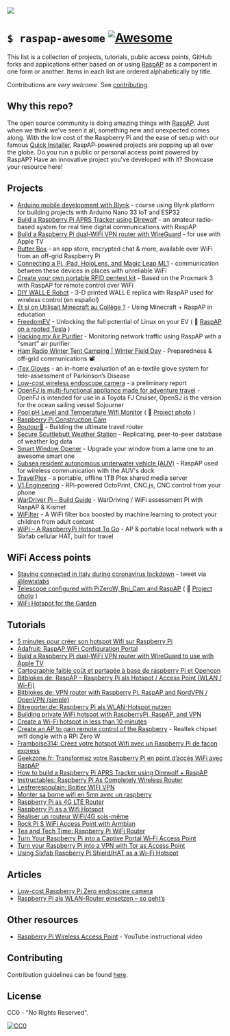 ![](https://i.imgur.com/UdgDKPi.png)
# `$ raspap-awesome` [![Awesome](https://awesome.re/badge.svg)](https://github.com/thibmaek/awesome-raspberry-pi)

This list is a collection of projects, tutorials, public access points, GitHub forks and applications either based on or using [RaspAP](https://github.com/RaspAP/raspap-webgui) as a component in one form or another. Items in each list are ordered alphabetically by title.

Contributions are *very welcome*. See [contributing](#contributing). 

## Why this repo?
The open source community is doing amazing things with [RaspAP](https://github.com/RaspAP/raspap-webgui). Just when we think we've seen it all, something new and unexpected comes along. With the low cost of the Raspberry Pi and the ease of setup with our famous [Quick Installer](https://docs.raspap.com/quick/), RaspAP-powered projects are popping up all over the globe.  Do you run a public or personal access point powered by RaspAP? Have an innovative project you've developed with it? Showcase your resource here!

## Projects
- [Arduino mobile development with Blynk](https://techexplorations.com/so/mobile-development-with-blynk/) - course using Blynk platform for building projects with Arduino Nano 33 IoT and ESP32
- [Build a Raspberry Pi APRS Tracker using Direwolf](https://brandonb.ca/raspberry-pi-aprs-tracker) - an amateur radio-based system for real time digital communications with RaspAP
- [Build a Raspberry Pi dual-WiFi VPN router with WireGuard](https://www.christopherlouvet.com/posts/raspberry-pi-dual-wifi-wireguard-vpn-apple-tv/) - for use with Apple TV
- [Butter Box](https://likebutter.app/box/) - an app store, encrypted chat & more, available over WiFi from an off-grid Raspberry Pi 
- [Connecting a Pi, iPad, HoloLens, and Magic Leap ML1](https://www.mikebuss.com/posts/ipad-hololens-rpi-part-1) - communication between these devices in places with unreliable WiFi
- [Create your own portable RFID pentest kit](https://pfery.com/create-your-own-portable-rfid-pentest-kit/) - Based on the Proxmark 3 with RaspAP for remote control over WiFi
- [DIY WALL·E Robot](https://h3d.com.ar/ideas/diy-wall%C2%B7e-robot/) - 3-D printed WALL·E replica with RaspAP used for wireless control (en español)
- [Et si on Utilisait Minecraft au Collège ?](https://mathix.org/linux/archives/17928) - Using Minecraft + RaspAP in education
- [FreedomEV](https://github.com/jnuyens/freedomev/) - Unlocking the full potential of Linux on your EV ( 📸 [RaspAP on a rooted Tesla](https://i.imgur.com/D8XlRkZ.jpg) )
- [Hacking my Air Purifier](https://joshspicer.com/hack-air-purifier) - Monitoring network traffic using RaspAP with a "smart" air purifier
- [Ham Radio Winter Tent Camping | Winter Field Day](https://youtu.be/jCfdIonDL8I?t=534) - Preparedness & off-grid communications 📽
- [iTex Gloves](https://www.mdpi.com/1424-8220/23/6/2877/htm) - an in-home evaluation of an e-textile glove system for tele-assessment of Parkinson’s Disease
- [Low-cost wireless endoscope camera](https://afju.springeropen.com/articles/10.1186/s12301-021-00127-z) - a preliminary report
- [OpenFJ is multi-functional appliance made for adventure travel](https://bit.ly/42I6M2h) -  OpenFJ is intended for use in a Toyota FJ Cruiser, OpenSJ is the version for the ocean sailing vessel Sojourner
- [Pool pH Level and Temperature Wifi Monitor](https://deanfourie.me/pool-monitor/3/) ( 📸 [Project photo](https://imgur.com/a/eGVyTUf) )
- [Raspberry Pi Construction Cam](https://darkspirit510.de/2021/10/raspberry-pi-construction-cam/)
- [Routour🗼](https://archfx.me/routour) - Building the ultimate travel router
- [Secure Scuttlebutt Weather Station](https://rickcarlino.com/2019/04/06/a-weather-station-with-raspberry-pi-and-secure-scuttlebutt-html.html) - Replicating, peer-to-peer database of weather log data
- [Smart Window Opener](https://www.hackster.io/Infineon_Team/smart-window-opener-dd5fba) - Upgrade your window from a lame one to an awesome smart one
- [Subsea resident autonomous underwater vehicle (AUV)](https://discuss.bluerobotics.com/t/subsea-resident-auv/9771) - RaspAP used for wireless communication with the AUV's dock
- [TravelPlex](https://medium.com/@laiello/creating-a-portable-plex-server-travelplex-2fea8c0e5d84) - a portable, offline 1TB Plex shared media server
- [V1 Engineering](https://www.v1engineering.com/dip-a-toe-in-the-pool-v1pi/) - RPi-powered OctoPrint, CNC.js, CNC control from your phone
- [WarDriver Pi – Build Guide](https://enzym3.io/wardriver-pi-build-guide/) - WarDriving / WiFi assessment Pi with RaspAP & Kismet
- [WiFilter](https://underxctrl.frama.io/wifilter/) - A WiFi filter box boosted by machine learning to protect your children from adult content
- [WiPi – A RaspberryPi Hotspot To Go](https://lucasjhall.github.io/2020/08/09/wipi-a-raspberrypi-hotspot-to-go.html) - AP & portable local network with a 
Sixfab cellular HAT, built for travel

## WiFi Access points
- [Staying connected in Italy during coronavirus lockdown](https://twitter.com/lewixlabs/status/1238086742286180352) - tweet via [@lewixlabs](https://twitter.com/lewixlabs)
- [Telescope configured with PiZeroW, Rpi_Cam and RaspAP](https://twitter.com/polos5tdi/status/1018954493814296576) ( 📸  [Project photo](https://pbs.twimg.com/media/DiQNsPRV4AAPyV3?format=jpg&name=large) )
- [WiFi Hotspot for the Garden](https://flhoest.blogspot.com/2018/07/raspberry-pi-wifi-hotspot-for-garden.html)

## Tutorials
- [5 minutes pour créer son hotspot Wifi sur Raspberry Pi](https://bentek.fr/creer-hotspot-wifi-sur-raspberry-pi/)
- [Adafruit: RaspAP WiFi Configuration Portal](https://blog.adafruit.com/2016/06/24/raspap-wifi-configuration-portal-piday-raspberrypi-raspberry_pi/)
- [Build a Raspberry Pi dual-WiFi VPN router with WireGuard to use with Apple TV](https://www.christopherlouvet.com/posts/raspberry-pi-dual-wifi-wireguard-vpn-apple-tv/)
- [Cartographie faible coût et partagée à base de raspberry Pi et Opencpn](https://rm-asso.org/cartographie-faible-cout-et-partagee-a-base-de-raspberry-pi-et-opencpn/) 
- [Bitblokes.de: RaspAP – Raspberry Pi als Hotspot / Access Point (WLAN / Wi-Fi)](https://www.bitblokes.de/raspap-raspberry-pi-als-hotspot-access-point-wlan-wi-fi-benutzen/) 
- [Bitblokes.de: VPN router with Raspberry Pi, RaspAP and NordVPN / OpenVPN (simple)](https://www.bitblokes.de/vpn-router-mit-raspberry-pi-raspap-und-nordvpn-openvpn-einfach/) 
- [Bitreporter.de: Raspberry Pi als WLAN-Hotspot nutzen](https://bitreporter.de/raspberrypi/raspberry-pi-als-wlan-hotspot-nutzen) 
- [Building private WiFi hotspot with RaspberryPi, RaspAP, and VPN](https://ondrejsevcik.com/blog/private-wifi-with-raspberry-pi/)
- [Create a Wi-Fi hotspot in less than 10 minutes](https://howtoraspberrypi.com/create-a-wi-fi-hotspot-in-less-than-10-minutes-with-pi-raspberry/)
- [Create an AP to gain remote control of the Raspberry](https://michaelmuenzer.medium.com/create-an-ap-to-gain-remote-control-of-the-raspberry-7ff7a81ebbe0) - Realtek chipset wifi dongle with a RPi Zero W
- [Framboise314: Créez votre hotspot Wifi avec un Raspberry Pi de façon express](https://www.framboise314.fr/raspap-creez-votre-hotspot-wifi-avec-un-raspberry-pi-de-facon-express/) 
- [Geekzone.fr: Transformez votre Raspberry Pi en point d’accès WiFi avec RaspAP](https://www.geekzone.fr/2018/11/05/transformez-votre-raspberry-pi-en-point-dacces-wifi-avec-raspap/) 
- [How to build a Raspberry Pi APRS Tracker using Direwolf + RaspAP](https://brandonb.ca/raspberry-pi-aprs-tracker)
- [Instructables: Raspberry Pi As Completely Wireless Router](https://www.instructables.com/id/Raspberry-Pi-As-Completely-Wireless-Router/)
- [Lesfrerespoulain: Boitier WIFI VPN](https://lesfrerespoulain.fr/boitier-wifi-vpn/) 
- [Monter sa borne wifi en 5mn avec un raspberry](https://tutox.fr/2019/11/19/monter-sa-borne-wifi-en-5mn-avec-un-raspberry/) 
- [Raspberry Pi as 4G LTE Router](https://newjerseystyle.github.io/en/2020/Raspberry-Pi-as-4G-LTE-Router/)
- [Raspberry Pi as a Wifi Hotspot](https://raspberry-valley.azurewebsites.net/RaspAP-Wifi-Hotspot/)
- [Réaliser un routeur WiFi/4G sois-même](https://eco-sensors.ch/router-wifi-4g-hotspot/)
- [Rock Pi S WiFi Access Point with Armbian](https://www.alexgoldcheidt.com/other-devices-rock-pi-s-wifi-access-point/)
- [Tea and Tech Time: Raspberry Pi WiFi Router](https://teaandtechtime.com/raspberry-pi-wifi-router/)
- [Turn Your Raspberry Pi into a Captive Portal Wi‐Fi Access Point](https://www.maketecheasier.com/turn-raspberry-pi-captive-portal-wi%E2%80%90fi-access-point/)
- [Turn your Raspberry Pi into a VPN with Tor as Access Point](https://medium.com/@mshlab/raspberrypi-vpn-with-tor-as-access-point-c03f5ef19ccd)
- [Using Sixfab Raspberry Pi Shield/HAT as a Wi-Fi Hotspot
](https://docs.sixfab.com/page/using-sixfab-raspberry-pi-shield-hat-as-a-wi-fi-hotspot)
## Articles
- [Low-cost Raspberry Pi Zero endoscope camera](https://www.raspberrypi.org/blog/low-cost-raspberry-pi-zero-endoscope-camera/)
- [Raspberry Pi als WLAN-Router einsetzen – so geht’s](https://www.pcwelt.de/article/1789512/raspberry-pi-als-wlan-router.html)

## Other resources
- [Raspberry Pi Wireless Access Point](https://www.youtube.com/watch?v=RvOyafQeOoY) - YouTube instructional video

## Contributing

Contribution guidelines can be found [here](/CONTRIBUTING.md).

## License

CC0 - "No Rights Reserved". 

[![CC0](http://mirrors.creativecommons.org/presskit/buttons/88x31/svg/cc-zero.svg)](https://creativecommons.org/publicdomain/zero/1.0/)
